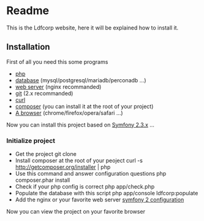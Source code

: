 # Readme

This is the Ldfcorp website, here it will be explained how to install it.

## Installation

First of all you need this some programs

* [php](http://www.php.net/)
* [database](https://mariadb.org/) (mysql/postgresql/mariadb/perconadb …)
* [web server](http://nginx.org/) (nginx recommanded)
* [git](http://git-scm.com/) (2.x recommanded)
* [curl](http://curl.haxx.se/)
* [composer](https://getcomposer.org/) (you can install it at the root of your
  project)
* [A browser](http://www.chromium.org/) (chrome/firefox/opera/safari …)

Now you can install this project based on [Symfony 2.3.x](http://symfony.com/) …

### Initialize project

* Get the project
        git clone <repository-url>
* Install composer at the root of your peoject
        curl -s http://getcomposer.org/installer | php
* Use this command and answer configuration questions
        php composer.phar install
* Check if your php config is correct
        php app/check.php
* Populate the database with this script
        php app/console ldfcorp:populate
* Add the nginx or your favorite web server 
  [symfony 2 configuration](http://wiki.nginx.org/Symfony)

Now you can view the project on your favorite browser